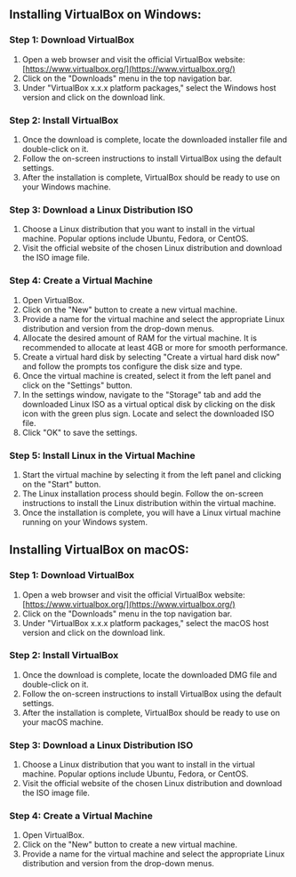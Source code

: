 ## Installing VirtualBox on Windows:

### Step 1: Download VirtualBox

1. Open a web browser and visit the official VirtualBox website:
   [https://www.virtualbox.org/](https://www.virtualbox.org/)
2. Click on the "Downloads" menu in the top navigation bar.
3. Under "VirtualBox x.x.x platform packages," select the Windows host version and click on the 
   download link.

### Step 2: Install VirtualBox

1. Once the download is complete, locate the downloaded installer file and double-click on it.
2. Follow the on-screen instructions to install VirtualBox using the default settings.
3. After the installation is complete, VirtualBox should be ready to use on your Windows machine.

### Step 3: Download a Linux Distribution ISO

1. Choose a Linux distribution that you want to install in the virtual machine. Popular options 
   include Ubuntu, Fedora, or CentOS.
2. Visit the official website of the chosen Linux distribution and download the ISO image file.

### Step 4: Create a Virtual Machine

1. Open VirtualBox.
2. Click on the "New" button to create a new virtual machine.
3. Provide a name for the virtual machine and select the appropriate Linux distribution and version
   from the drop-down menus.
4. Allocate the desired amount of RAM for the virtual machine. It is recommended to allocate at
   least 4GB or more for smooth performance.
5. Create a virtual hard disk by selecting "Create a virtual hard disk now" and follow the prompts
   tos configure the disk size and type.
6. Once the virtual machine is created, select it from the left panel and click on the "Settings"
   button.
7. In the settings window, navigate to the "Storage" tab and add the downloaded Linux ISO as a
   virtual optical disk by clicking on the disk icon with the green plus sign. Locate and select
   the downloaded ISO file.
8. Click "OK" to save the settings.

### Step 5: Install Linux in the Virtual Machine

1. Start the virtual machine by selecting it from the left panel and clicking on the "Start" 
   button.
2. The Linux installation process should begin. Follow the on-screen instructions to install 
   the Linux distribution within the virtual machine.
3. Once the installation is complete, you will have a Linux virtual machine running on your
   Windows system.

## Installing VirtualBox on macOS:

### Step 1: Download VirtualBox

1. Open a web browser and visit the official VirtualBox website:
   [https://www.virtualbox.org/](https://www.virtualbox.org/)
2. Click on the "Downloads" menu in the top navigation bar.
3. Under "VirtualBox x.x.x platform packages," select the macOS host version and click on the download link.

### Step 2: Install VirtualBox

1. Once the download is complete, locate the downloaded DMG file and double-click on it.
2. Follow the on-screen instructions to install VirtualBox using the default settings.
3. After the installation is complete, VirtualBox should be ready to use on your macOS machine.

### Step 3: Download a Linux Distribution ISO

1. Choose a Linux distribution that you want to install in the virtual machine. Popular options include
   Ubuntu, Fedora, or CentOS.
2. Visit the official website of the chosen Linux distribution and download the ISO image file.

### Step 4: Create a Virtual Machine

1. Open VirtualBox.
2. Click on the "New" button to create a new virtual machine.
3. Provide a name for the virtual machine and select the appropriate Linux distribution and version from
   the drop-down menus.
